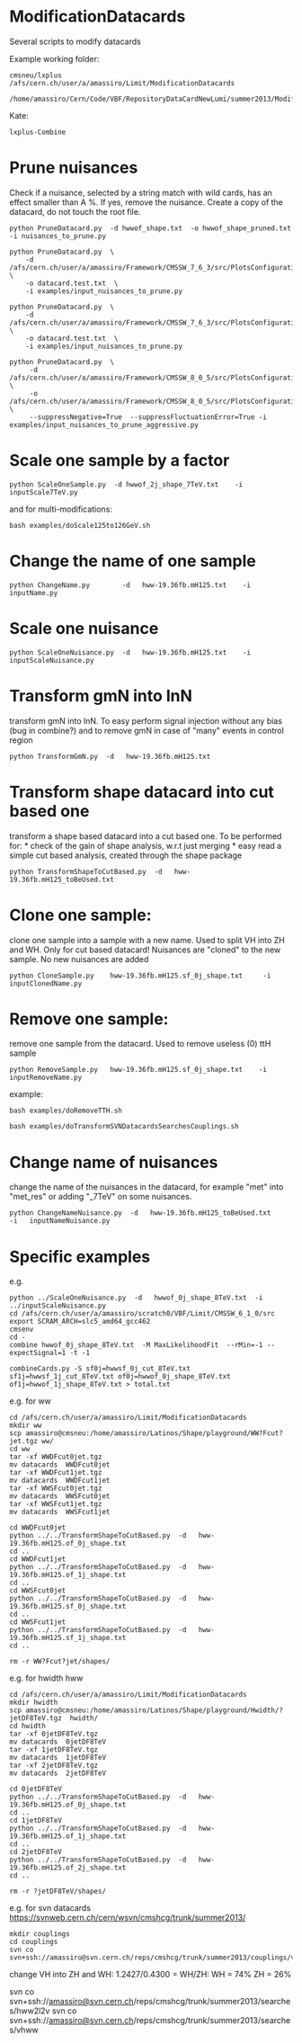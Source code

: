 ModificationDatacards
=====================

Several scripts to modify datacards

Example working folder:

    cmsneu/lxplus
    /afs/cern.ch/user/a/amassiro/Limit/ModificationDatacards

    /home/amassiro/Cern/Code/VBF/RepositoryDataCardNewLumi/summer2013/ModificationDatacards

Kate:

    lxplus-Combine
    
    
# Prune nuisances

Check if a nuisance, selected by a string match with wild cards, has an effect smaller than A %.
If yes, remove the nuisance.
Create a copy of the datacard, do not touch the root file.

    python PruneDatacard.py  -d hwwof_shape.txt  -o hwwof_shape_pruned.txt  -i nuisances_to_prune.py
    
    python PruneDatacard.py  \
        -d /afs/cern.ch/user/a/amassiro/Framework/CMSSW_7_6_3/src/PlotsConfigurations/Configurations/ggHTest/datacards/hww2l2v_13TeV_em_0j/mllVSmth/datacard.txt  \
        -o datacard.test.txt  \
        -i examples/input_nuisances_to_prune.py    
    
    python PruneDatacard.py  \
        -d /afs/cern.ch/user/a/amassiro/Framework/CMSSW_7_6_3/src/PlotsConfigurations/Configurations/ggHTest/datacards/hww2l2v_13TeV_me_1j/mllVSmth/datacard.txt  \
        -o datacard.test.txt  \
        -i examples/input_nuisances_to_prune.py    
    
    python PruneDatacard.py  \
         -d /afs/cern.ch/user/a/amassiro/Framework/CMSSW_8_0_5/src/PlotsConfigurations/Configurations/VBF/datacards/hww2l2v_13TeV_top_of2j_vbf/events/datacard.txt \
         -o /afs/cern.ch/user/a/amassiro/Framework/CMSSW_8_0_5/src/PlotsConfigurations/Configurations/VBF/datacards/hww2l2v_13TeV_top_of2j_vbf/events/datacard.txt.pruned.txt \
         --suppressNegative=True  --suppressFluctuationError=True -i examples/input_nuisances_to_prune_aggressive.py

    
    
# Scale one sample by a factor

    python ScaleOneSample.py  -d hwwof_2j_shape_7TeV.txt    -i inputScale7TeV.py

and for multi-modifications:

    bash examples/doScale125to126GeV.sh


# Change the name of one sample

    python ChangeName.py        -d   hww-19.36fb.mH125.txt    -i   inputName.py


# Scale one nuisance

    python ScaleOneNuisance.py  -d   hww-19.36fb.mH125.txt    -i   inputScaleNuisance.py

# Transform gmN into lnN

  transform gmN into lnN.
  To easy perform signal injection without any bias (bug in combine?) and to remove gmN in case of "many" events in control region

    python TransformGmN.py  -d   hww-19.36fb.mH125.txt


# Transform shape datacard into cut based one

  transform a shape based datacard into a cut based one.
  To be performed for:
    * check of the gain of shape analysis, w.r.t just merging
    * easy read a simple cut based analysis, created through the shape package

    python TransformShapeToCutBased.py  -d   hww-19.36fb.mH125_toBeUsed.txt


# Clone one sample:
  clone one sample into a sample with a new name. Used to split VH into ZH and WH.
  Only for cut based datacard!
  Nuisances are "cloned" to the new sample.
  No new nuisances are added

    python CloneSample.py    hww-19.36fb.mH125.sf_0j_shape.txt     -i   inputClonedName.py


# Remove one sample:
  remove one sample from the datacard. Used to remove useless (0) ttH sample

    python RemoveSample.py   hww-19.36fb.mH125.sf_0j_shape.txt    -i   inputRemoveName.py

 example:

    bash examples/doRemoveTTH.sh

    bash examples/doTransformSVNDatacardsSearchesCouplings.sh



# Change name of nuisances

  change the name of the nuisances in the datacard,
  for example "met" into "met_res" or adding "_7TeV" on some nuisances.

    python ChangeNameNuisance.py  -d   hww-19.36fb.mH125_toBeUsed.txt      -i   inputNameNuisance.py



# Specific examples



e.g.

    python ../ScaleOneNuisance.py  -d   hwwof_0j_shape_8TeV.txt  -i   ../inputScaleNuisance.py
    cd /afs/cern.ch/user/a/amassiro/scratch0/VBF/Limit/CMSSW_6_1_0/src
    export SCRAM_ARCH=slc5_amd64_gcc462
    cmsenv
    cd -
    combine hwwof_0j_shape_8TeV.txt  -M MaxLikelihoodFit  --rMin=-1 --expectSignal=1 -t -1

    combineCards.py -S sf0j=hwwsf_0j_cut_8TeV.txt sf1j=hwwsf_1j_cut_8TeV.txt of0j=hwwof_0j_shape_8TeV.txt of1j=hwwof_1j_shape_8TeV.txt > total.txt


e.g. for ww


    cd /afs/cern.ch/user/a/amassiro/Limit/ModificationDatacards
    mkdir ww
    scp amassiro@cmsneu:/home/amassiro/Latinos/Shape/playground/WW?Fcut?jet.tgz ww/
    cd ww
    tar -xf WWDFcut0jet.tgz
    mv datacards  WWDFcut0jet
    tar -xf WWDFcut1jet.tgz
    mv datacards  WWDFcut1jet
    tar -xf WWSFcut0jet.tgz
    mv datacards  WWSFcut0jet
    tar -xf WWSFcut1jet.tgz
    mv datacards  WWSFcut1jet

    cd WWDFcut0jet
    python ../../TransformShapeToCutBased.py  -d   hww-19.36fb.mH125.of_0j_shape.txt
    cd ..
    cd WWDFcut1jet
    python ../../TransformShapeToCutBased.py  -d   hww-19.36fb.mH125.of_1j_shape.txt
    cd ..
    cd WWSFcut0jet
    python ../../TransformShapeToCutBased.py  -d   hww-19.36fb.mH125.sf_0j_shape.txt
    cd ..
    cd WWSFcut1jet
    python ../../TransformShapeToCutBased.py  -d   hww-19.36fb.mH125.sf_1j_shape.txt
    cd ..

    rm -r WW?Fcut?jet/shapes/



e.g. for hwidth hww


    cd /afs/cern.ch/user/a/amassiro/Limit/ModificationDatacards
    mkdir hwidth
    scp amassiro@cmsneu:/home/amassiro/Latinos/Shape/playground/Hwidth/?jetDF8TeV.tgz  hwidth/
    cd hwidth
    tar -xf 0jetDF8TeV.tgz
    mv datacards  0jetDF8TeV
    tar -xf 1jetDF8TeV.tgz
    mv datacards  1jetDF8TeV
    tar -xf 2jetDF8TeV.tgz
    mv datacards  2jetDF8TeV

    cd 0jetDF8TeV
    python ../../TransformShapeToCutBased.py  -d   hww-19.36fb.mH125.of_0j_shape.txt
    cd ..
    cd 1jetDF8TeV
    python ../../TransformShapeToCutBased.py  -d   hww-19.36fb.mH125.of_1j_shape.txt
    cd ..
    cd 2jetDF8TeV
    python ../../TransformShapeToCutBased.py  -d   hww-19.36fb.mH125.of_2j_shape.txt
    cd ..

    rm -r ?jetDF8TeV/shapes/




e.g. for svn datacards https://svnweb.cern.ch/cern/wsvn/cmshcg/trunk/summer2013/

    mkdir couplings
    cd couplings
    svn co  svn+ssh://amassiro@svn.cern.ch/reps/cmshcg/trunk/summer2013/couplings/vhww

change VH into ZH and WH: 1.2427/0.4300 = WH/ZH:
  WH = 74%
  ZH = 26%



   svn co  svn+ssh://amassiro@svn.cern.ch/reps/cmshcg/trunk/summer2013/searches/hww2l2v
   svn co  svn+ssh://amassiro@svn.cern.ch/reps/cmshcg/trunk/summer2013/searches/vhww









